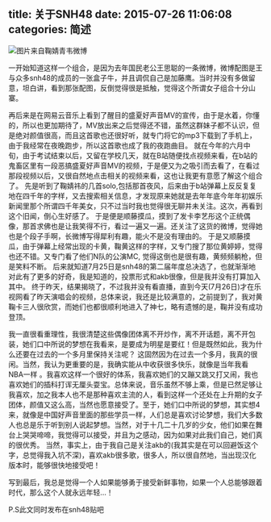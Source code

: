 title: 关于SNH48
date: 2015-07-26 11:06:08
categories: 简述
  --- 


![图片来自鞠婧青韦微博](http://7ktu2f.com1.z0.glb.clouddn.com/jujingyi.jpg)


一开始知道这样一个组合，是因为去年国民老公王思聪的一条微博，微博配图是王与众多snh48的成员的一张盒子牛，并且调侃自己是加藤鹰。当时并没有多做留意，坦白讲，看到那张配图，反倒觉得很是抵触，觉得这个所谓女子组合十分山寨。

再后来是在网易云音乐上看到了醒目的盛夏好声音MV的宣传，由于是水着，你懂的，所以也更加期待了，MV放出来之后觉得还不错，虽然这群妹子都不认识，但是绝对颜值很高，而且这首歌也还很好听，就专门将它的mp3下载到了手机上，由于我经常在夜晚跑步，所以这首歌也成了我的夜跑曲目。
就在今年的六月中旬，由于考试结束以后，又留在学校几天，就在B站随便找点视频来看，在b站的鬼畜区里有一段恶搞盛夏好声音MV的视频，于是便又为之吸引而去看了，在看过那段视频以后，又很自然地点击相关的视频来看，这也让我更有意愿了解这个组合了。
先是听到了鞠婧祎的几首solo,包括那首夜风，后来由于b站弹幕上反反复复地在四千年的字样，又去搜索相关信息，才发现原来她就是去年年底今年年初娱乐新闻里那个所谓四千年美女，只不过当时我也觉得很无聊并未关注。这次，再看到这个旧闻，倒心生好感了。
于是便是顺藤摸瓜，摸到了发卡李艺彤这个正统偶像，那首求佛也是让我笑得不行，看过一遍又一遍。还关注了这货的微博，觉得她也是个段子手啊，长微博写得犀利有趣，能火不是没有理由的。
于是又顺藤摸瓜，由于弹幕上经常出现的卡黄，鞠黄这样的字样，又专门搜了那位黄婷婷，觉得也还不错。又专门看了他们N队的公演MC, 觉得这倒也是很有趣，黄频频躺枪，但是笑料不断。
后来就知道7月25日是snh48的第二届年度总决选了，也就渐渐地对此有了更多的好奇，我是知道的，投票形式和akb很像，但是我并没有打算加入其中。
终于昨天，结果揭晓了，不过我并没有看直播，直到今天(7月26日)才在乐视网看了昨天演唱会的视频，总体来说，我还是比较满意的，之前提到了，我对黄鞠卡三人很欣赏，而她们也都很顺利地进入了神七，略有遗憾的是，鞠并没有成功登顶。

我一直很看重理性，我很清楚这些偶像团体离不开炒作，离不开话题，离不开包装，她们口中所说的梦想在我看来，是要成为明星是要红！但是既然如此，我为什么还要在过去的一个多月里保持关注呢？
这固然因为在过去一个多月，我真的很闲。当然，我认为更重要的是，我确实能从中收获很多快乐，就像是当年我看NBA一样 。我喜欢这样一个很好的体系，我喜欢她们的又蹦又跳又打又闹，我也喜欢她们的插科打诨无厘头耍宝。总体来说，音乐虽然不够上乘，但是已然足够让我喜欢，加之我本人也不是那种喜欢主流的人，看到这样一个还处在上升期的女子团体，颜值又这么高，当然也愿意接受了。至于，她们口中所说的梦想，其实想4来，就像是中国好声音里面的那些学员一样，人们总是喜欢讨论梦想，我们大多数人也总是乐于听到别人说起梦想。当然，对于十几二十几岁的少女，他们如果在舞台上哭哭啼啼，我觉得可以接受，并且为之感动，因为如果对此我们自己，她们真的很优秀。
当然，事实上，由于我自己是关注akb的(我其实是在可以回避饭这个字，总觉得我入坑不深)，喜欢akb很多歌，很多人，所以很自然地，当出现汉化版本时，能够很快地接受吧！

写到最后，我总是觉得一个人如果能够勇于接受新鲜事物，如果一个人总能够跟着时代，那么这个人就永远年轻…！

P.S此文同时发布在snh48贴吧